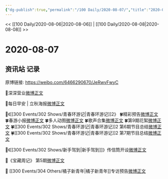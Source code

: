 ```yaml
---
{"dg-publish":true,"permalink":"/100 Daily/2020-08-07/","title":"2020-08-07","created":"2023-04-07T11:13:28.472+08:00","updated":"2023-04-07T11:17:09.072+08:00"}
---
```



<< [[100 Daily/2020-08-06\|2020-08-06]] | [[100 Daily/2020-08-08\|2020-08-08]] >>

# 2020-08-07

## 资讯站 记录

原博链接: https://weibo.com/6466290670/JeRwvFwyC

🌟深深营业[微博正文](https://m.weibo.cn/6466290670/4535386691610574)

🌟每日早安 | 立秋海报[微博正文](https://m.weibo.cn/6466290670/4535198777344308)

🌟《[[300 Events/302 Shows/青春环游记\|青春环游记]]2》
🍀精彩预告[微博正文](https://m.weibo.cn/6466290670/4535229446364177)
🍀春游小报[微博正文](https://m.weibo.cn/6466290670/4535317623743348)
🍀多人动图[微博正文](https://m.weibo.cn/6466290670/4535324917630030)
🍀歌声合集[微博正文](https://m.weibo.cn/6466290670/4535349676610736)
🍀第9期花絮[微博正文](https://m.weibo.cn/6851577276/4535256230927375)
🍀[[300 Events/302 Shows/青春环游记\|青春环游记]]2 第6期节目总结[微博正文](https://m.weibo.cn/6466290670/4535292248459120)
🍀[[300 Events/302 Shows/青春环游记\|青春环游记]]2 第7期节目总结[微博正文](https://m.weibo.cn/6466290670/4535335372993264)

🌟《[[300 Events/302 Shows/新手驾到\|新手驾到]]》传信筒开设[微博正文](https://m.weibo.cn/6466290670/4535417284601688)

🌟《宝藏周记》 第5期[微博正文](https://m.weibo.cn/6466290670/4535211000336849)

🌟 [[300 Events/304 Others/橘子新青年\|橘子新青年]]专访预告[微博正文](https://m.weibo.cn/6466290670/4535430706637507)
